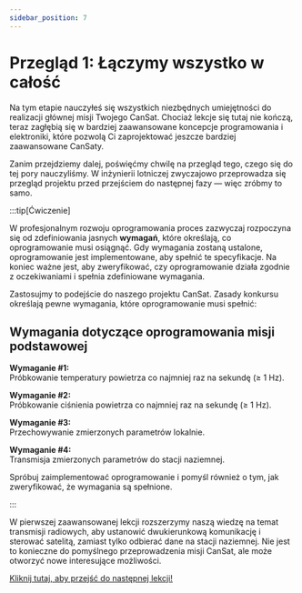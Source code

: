 ```yaml
---
sidebar_position: 7
---
```


# Przegląd 1: Łączymy wszystko w całość

Na tym etapie nauczyłeś się wszystkich niezbędnych umiejętności do realizacji głównej misji Twojego CanSat. Chociaż lekcje się tutaj nie kończą, teraz zagłębią się w bardziej zaawansowane koncepcje programowania i elektroniki, które pozwolą Ci zaprojektować jeszcze bardziej zaawansowane CanSaty.

Zanim przejdziemy dalej, poświęćmy chwilę na przegląd tego, czego się do tej pory nauczyliśmy. W inżynierii lotniczej zwyczajowo przeprowadza się przegląd projektu przed przejściem do następnej fazy — więc zróbmy to samo.


:::tip[Ćwiczenie]

W profesjonalnym rozwoju oprogramowania proces zazwyczaj rozpoczyna się od zdefiniowania jasnych **wymagań**, które określają, co oprogramowanie musi osiągnąć. Gdy wymagania zostaną ustalone, oprogramowanie jest implementowane, aby spełnić te specyfikacje. Na koniec ważne jest, aby zweryfikować, czy oprogramowanie działa zgodnie z oczekiwaniami i spełnia zdefiniowane wymagania.

Zastosujmy to podejście do naszego projektu CanSat. Zasady konkursu określają pewne wymagania, które oprogramowanie musi spełnić:

## Wymagania dotyczące oprogramowania misji podstawowej

**Wymaganie #1:**  
Próbkowanie temperatury powietrza co najmniej raz na sekundę (≥ 1 Hz).

**Wymaganie #2:**  
Próbkowanie ciśnienia powietrza co najmniej raz na sekundę (≥ 1 Hz).

**Wymaganie #3:**  
Przechowywanie zmierzonych parametrów lokalnie.

**Wymaganie #4:**  
Transmisja zmierzonych parametrów do stacji naziemnej.

Spróbuj zaimplementować oprogramowanie i pomyśl również o tym, jak zweryfikować, że wymagania są spełnione.

:::



W pierwszej zaawansowanej lekcji rozszerzymy naszą wiedzę na temat transmisji radiowych, aby ustanowić dwukierunkową komunikację i sterować satelitą, zamiast tylko odbierać dane na stacji naziemnej. Nie jest to konieczne do pomyślnego przeprowadzenia misji CanSat, ale może otworzyć nowe interesujące możliwości.  

[Kliknij tutaj, aby przejść do następnej lekcji!](./lesson7)